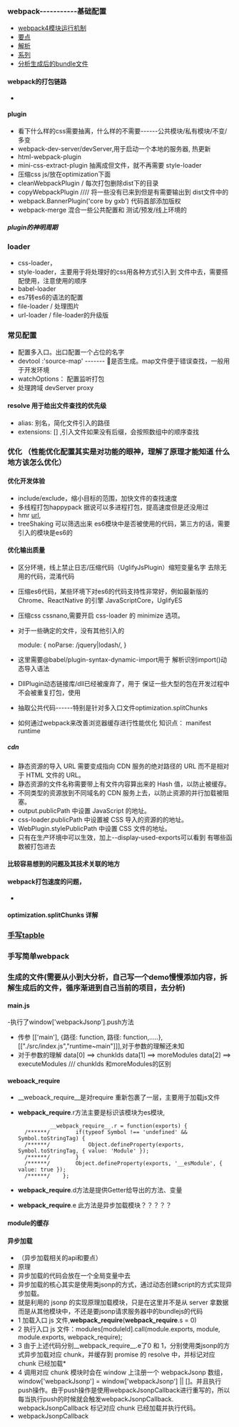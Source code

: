 
### webpack-----------基础配置
- [webpack4模块运行机制](https://zhuanlan.zhihu.com/p/79706247)
- [要点](https://segmentfault.com/a/1190000021699105)
-  [解析](https://juejin.im/post/5e1ca214518825265c24874b)
- [系列](https://juejin.im/user/57c91b3b165abd0068db89c2/posts)
- [分析生成后的bundle文件](https://juejin.im/post/5d4a4644f265da03ab423767)
####  webpack的打包链路
- 
#### plugin
- 看下什么样的css需要抽离，什么样的不需要------公共模块/私有模块/不变/多变
- webpack-dev-server/devServer,用于启动一个本地的服务器, 热更新
- html-webpack-plugin  
- mini-css-extract-plugin 抽离成但文件，就不再需要 style-loader
- 压缩css js/放在optimization下面
- cleanWebpackPlugin / 每次打包删除dist下的目录
- copyWebpackPlugin //// 将一些没有已来到但是有需要输出到  dist文件中的
- webpack.BannerPlugin('core by gxb') 代码首部添加版权
- webpack-merge 混合一些公共配置和 测试/预发/线上环境的
##### plugin的神明周期
### loader
- css-loader，
- style-loader，主要用于将处理好的css用各种方式引入到  文件中去，需要搭配使用，注意使用的顺序
- babel-loader
- es7转es6的语法的配置
- file-loader / 处理图片
- url-loader / file-loader的升级版
### 常见配置
- 配置多入口。出口配置一个占位的名字
- devtool :'source-map' ------- 是否生成。map文件便于错误查找，一般用于开发环境
- watchOptions： 配置监听打包
- 处理跨域 devServer proxy
#### resolve 用于给出文件查找的优先级
- alias: 别名，简化文件引入的路径
- extensions: [] ,引入文件如果没有后缀，会按照数组中的顺序查找

### 优化 （性能优化配置其实是对功能的眼神，理解了原理才能知道 什么地方该怎么优化）
#### 优化开发体验
-  include/exclude，缩小目标的范围，加快文件的查找速度
- 多线程打包happypack 据说可以多进程打包，提高速度但是还没用过
- hmr [url](https://www.webpackjs.com/plugins/hot-module-replacement-plugin/),
- treeShaking 可以筛选出来 es6模块中是否被使用的代码，第三方的话，需要引入的模块是es6的


#### 优化输出质量
- 区分环境，线上禁止日志/压缩代码（UglifyJsPlugin）缩短变量名字 去除无用的代码，混淆代码
- 压缩es6代码，某些环境下对es6的代码支持性非常好，例如最新版的 Chrome、ReactNative 的引擎 JavaScriptCore，UglifyES
- 压缩css  cssnano,需要开启 css-loader 的 minimize 选项。
- 对于一些确定的文件，没有其他引入的 

    module: {
      noParse: /jquery|lodash/,
    }
- 这里需要@babel/plugin-syntax-dynamic-import用于 解析识别import()动态导入语法
- DllPlugin动态链接库/dll已经被废弃了，用于 保证一些大型的包在开发过程中不会被重复打包，使用 
- 抽取公共代码------特别是针对多入口文件optimization.splitChunks
- 如何通过webpack来改善浏览器缓存进行性能优化  知识点： manifest runtime 
##### cdn
- 静态资源的导入 URL 需要变成指向 CDN 服务的绝对路径的 URL 而不是相对于 HTML 文件的 URL。
- 静态资源的文件名称需要带上有文件内容算出来的 Hash 值，以防止被缓存。
- 不同类型的资源放到不同域名的 CDN 服务上去，以防止资源的并行加载被阻塞。
- output.publicPath 中设置 JavaScript 的地址。
- css-loader.publicPath 中设置被 CSS 导入的资源的的地址。
- WebPlugin.stylePublicPath 中设置 CSS 文件的地址。
- 只有在生产环境中可以生效，加上--display-used-exports可以看到 有哪些函数被打包进去
####  比较容易想到的问题及其技术关联的地方
#### webpack打包速度的问题，
- 
#### optimization.splitChunks 详解

### [手写tapble](https://juejin.im/post/5f0494e2e51d4534c4551c67?utm_source=gold_browser_extension#heading-27)
### 手写简单webpack

### 生成的文件(需要从小到大分析，自己写一个demo慢慢添加内容，拆解生成后的文件，循序渐进到自己当前的项目，去分析)
####  main.js
-执行了window['webpackJsonp'].push方法
- 传参 [['main'], {路径: function,  路径: function,.....}, [["./src/index.js","runtime~main"]]],对于参数的理解还未知
- 对于参数的理解 data[0] ==> chunkIds  data[1] ==> moreModules data[2] ==> executeModules   /// chunkIds 和moreModules的区别
####  __weboack_require__ 
- __weboack_require__是对require 重新包裹了一层，主要用于加载js文件
- __webpack_require__.r方法主要是标识该模块为es模块,


      	        __webpack_require__.r = function(exports) {
        /******/ 		if(typeof Symbol !== 'undefined' && Symbol.toStringTag) {
        /******/ 			Object.defineProperty(exports, Symbol.toStringTag, { value: 'Module' });
        /******/ 		}
        /******/ 		Object.defineProperty(exports, '__esModule', { value: true });
        /******/ 	};


- __webpack_require__.d方法是提供Getter给导出的方法、变量
- __webpack_require__.e 此方法是异步加载模块？？？？？
####  module的缓存
#### 异步加载
- （异步加载相关的api和要点）
- 原理
- 异步加载的代码会放在一个全局变量中去
- 异步加载的核心其实是使用类jsonp的方式，通过动态创建script的方式实现异步加载。
- 就是利用的 jsonp 的实现原理加载模块，只是在这里并不是从 server 拿数据而是从其他模块中，不还是要jsonp请求服务器中的bundlejs的代码
- 1 加载入口 js 文件,__webpack_require__(__webpack_require__.s = 0)
- 2 执行入口 js 文件：modules[moduleId].call(module.exports, module, module.exports, webpack_require);
- 3 由于上述代码分别__webpack_require__.e了0 和 1，分别使用类jsonp的方式异步加载对应 chunk，并缓存到 promise 的 resolve 中，并标记对应 chunk 已经加载*
- 4 调用对应 chunk 模块时会在 window 上注册一个 webpackJsonp 数组，window['webpackJsonp'] = window['webpackJsonp'] || []。并且执行push操作。由于push操作是使用webpackJsonpCallback进行重写的，所以每当执行push的时候就会触发webpackJsonpCallback. webpackJsonpCallback 标记对应 chunk 已经加载并执行代码。
- webpackJsonpCallback




